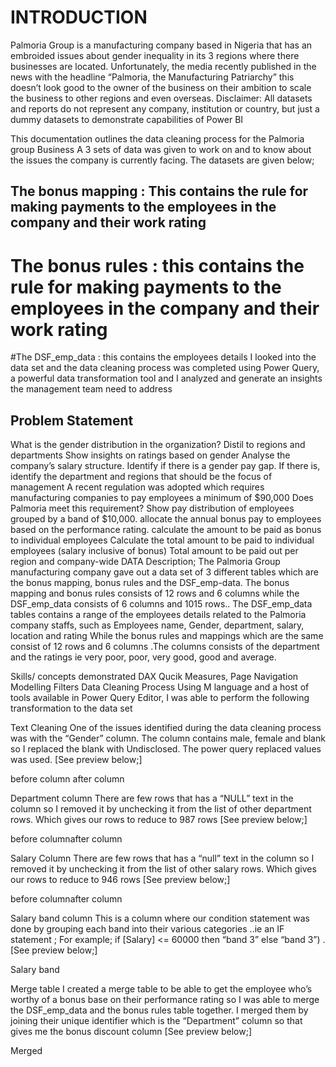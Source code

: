 # INTRODUCTION
Palmoria Group is a manufacturing company based in Nigeria that has an embroided issues about gender inequality in its 3 regions where there businesses are located. Unfortunately, the media recently published in the news with the headline “Palmoria, the Manufacturing Patriarchy” this doesn’t look good to the owner of the business on their ambition to scale the business to other regions and even overseas. Disclaimer: All datasets and reports do not represent any company, institution or country, but just a dummy datasets to demonstrate capabilities of Power BI

This documentation outlines the data cleaning process for the Palmoria group Business A 3 sets of data was given to work on and to know about the issues the company is currently facing. The datasets are given below;

## The bonus mapping : This contains the rule for making payments to the employees in the company and their work rating

# The bonus rules : this contains the rule for making payments to the employees in the company and their work rating

#The DSF_emp_data : this contains the employees details I looked into the data set and the data cleaning process was completed using Power Query, a powerful data transformation tool and I analyzed and generate an insights the management team need to address

## Problem Statement
What is the gender distribution in the organization? Distil to regions and departments
Show insights on ratings based on gender
Analyse the company’s salary structure. Identify if there is a gender pay gap. If there is, identify the department and regions that should be the focus of management
A recent regulation was adopted which requires manufacturing companies to pay employees a minimum of $90,000
Does Palmoria meet this requirement?
Show pay distribution of employees grouped by a band of $10,000.
allocate the annual bonus pay to employees based on the performance rating.
calculate the amount to be paid as bonus to individual employees
Calculate the total amount to be paid to individual employees (salary inclusive of bonus)
Total amount to be paid out per region and company-wide
DATA Description;
The Palmoria Group manufacturing company gave out a data set of 3 different tables which are the bonus mapping, bonus rules and the DSF_emp-data. The bonus mapping and bonus rules consists of 12 rows and 6 columns while the DSF_emp_data consists of 6 columns and 1015 rows.. The DSF_emp_data tables contains a range of the employees details related to the Palmoria company staffs, such as Employees name, Gender, department, salary, location and rating While the bonus rules and mappings which are the same consist of 12 rows and 6 columns .The columns consists of the department and the ratings ie very poor, poor, very good, good and average.

Skills/ concepts demonstrated
DAX
Qucik Measures,
Page Navigation
Modelling
Filters
Data Cleaning Process
Using M language and a host of tools available in Power Query Editor, I was able to perform the following transformation to the data set

Text Cleaning
One of the issues identified during the data cleaning process was with the “Gender” column. The column contains male, female and blank so I replaced the blank with Undisclosed. The power query replaced values was used. [See preview below;]

before column after column



Department column
There are few rows that has a “NULL” text in the column so I removed it by unchecking it from the list of other department rows. Which gives our rows to reduce to 987 rows [See preview below;]

before columnafter column



Salary Column
There are few rows that has a “null” text in the column so I removed it by unchecking it from the list of other salary rows. Which gives our rows to reduce to 946 rows [See preview below;]

before columnafter column



Salary band column
This is a column where our condition statement was done by grouping each band into their various categories ..ie an IF statement ; For example; if [Salary] <= 60000 then “band 3” else “band 3”) . [See preview below;]

Salary band


Merge table
I created a merge table to be able to get the employee who’s worthy of a bonus base on their performance rating so I was able to merge the DSF_emp_data and the bonus rules table together. I merged them by joining their unique identifier which is the “Department” column so that gives me the bonus discount column [See preview below;]

Merged


